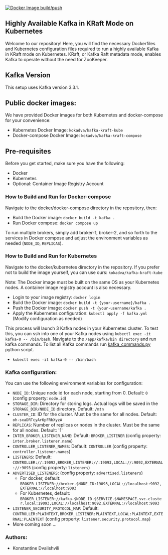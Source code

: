 [![Docker Image build/push](https://github.com/kokadva/highly-available-kafka-with-kraft/actions/workflows/docker-image.yml/badge.svg)](https://github.com/kokadva/highly-available-kafka-with-kraft/actions/workflows/docker-image.yml)

## Highly Available Kafka in KRaft Mode on Kubernetes

Welcome to our repository! Here, you will find the necessary Dockerfiles and Kubernetes configuration files required to
run a highly available Kafka in KRaft mode on Kubernetes. KRaft, or Kafka Raft metadata mode, enables Kafka to operate
without the need for ZooKeeper.

## Kafka Version

This setup uses Kafka version 3.3.1.

## Public docker images:

We have provided Docker images for both Kubernetes and docker-compose for your convenience:

* Kubernetes Docker Image: `kokadva/kafka-kraft-kube`
* Docker-compose Docker Image: `kokadva/kafka-kraft-compose`

## Pre-requisites

Before you get started, make sure you have the following:

- Docker
- Kubernetes
- Optional: Container Image Registry Account

### How to Build and Run for Docker-compose

Navigate to the docker/docker-compose directory in the repository, then:

* Build the Docker image: `docker build -t kafka .`
* Run Docker compose: `docker compose up`

To run multiple brokers, simply add broker-1, broker-2, and so forth to the services in Docker compose and adjust the
environment variables as needed (`NODE_ID`, `REPLICAS`).

### How to Build and Run for Kubernetes

Navigate to the docker/kubernetes directory in the repository. If you prefer not to build the image yourself, you can
use ours: `kokadva/kafka-kraft-kube`

Note: The Docker image must be built on the same OS as your Kubernetes nodes. A container image registry account is
also necessary.

* Login to your image registry: `docker login`
* Build the Docker image: `docker build -t {your-username}/kafka .`
* Push the Docker image: `docker push -t {your-username/kafka .`
* Apply the Kubernetes configuration: `kubectl apply -f kafka.yml` (Modify configuration as needed)

This process will launch 3 Kafka nodes in your Kubernetes cluster. To test this, you can ssh into one of your Kafka
nodes using `kubectl exec -it kafka-0 -- /bin/bash`. Navigate to the `/app/kafka/bin directory` and run kafka commands.
To list all Kafka commands run [kafka_commands.py](kafka_commands.py) python script.

* `kubectl exec -it kafka-0 -- /bin/bash`

### Kafka configuration:

You can use the following environment variables for configuration:

- `NODE_ID`: Unique node id for each node, starting from 0. Default: `0` (config property: `node.id`)
- `STORAGE_DIR`: Directory for storing logs. Actual logs will be saved in the `STORAGE_DIR/NODE_ID` directory.
  Default: `/mtn`
- `CLUSTER_ID`: ID for the cluster. Must be the same for all nodes. Default: `oh-sxaDRTcyAr6pFRbXyzA`
- `REPLICAS`: Number of replicas or nodes in the cluster. Must be the same for all nodes. Default: '1'
- `INTER_BROKER_LISTENER_NAME`: Default: `BROKER_LISTENER` (config property: `inter.broker.listener.name`)
- `CONTROLLER_LISTENER_NAMES`: Default: `CONTROLLER` (config property: `controller.listener.names`)
- `LISTENERS`: Default: `CONTROLLER://:19092,BROKER_LISTENER://:19093,LOCAL://:9092,EXTERNAL://:9093` (config
  property: `listeners`)
- `ADVERTISED_LISTENERS`: (config property: `advertised.listeners`)
    - For docker, default: `BROKER_LISTENER://broker-$NODE_ID:19093,LOCAL://localhost:9092,EXTERNAL://localhost:9093`
    - For Kubernetes,
      default: `BROKER_LISTENER://kafka-$NODE_ID.$SERVICE.$NAMESPACE.svc.cluster.local:19093,LOCAL://localhost:9092,EXTERNAL://localhost:9093`
- `LISTENER_SECURITY_PROTOCOL_MAP`:
  Default: `CONTROLLER:PLAINTEXT,BROKER_LISTENER:PLAINTEXT,LOCAL:PLAINTEXT,EXTERNAL:PLAINTEXT` (config
  property: `listener.security.protocol.map`)
- More coming soon ...

### Authors:

* Konstantine Dvalishvili 

